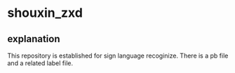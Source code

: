 # shouxin_zxd
## explanation
This repository is established for sign language recoginize.
There is a pb file and a related label file.


